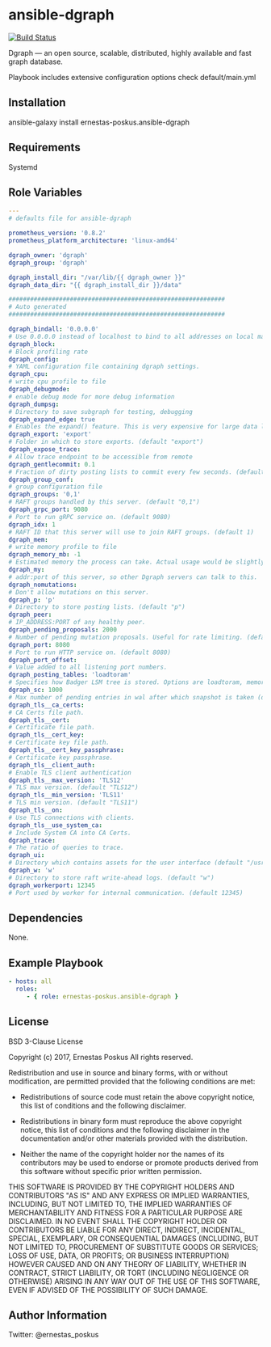 ansible-dgraph
=========

[![Build Status](https://travis-ci.org/ernestas-poskus/ansible-dgraph.svg?branch=master)](https://travis-ci.org/ernestas-poskus/ansible-dgraph)

Dgraph — an open source, scalable, distributed, highly available and fast graph database.

Playbook includes extensive configuration options check default/main.yml

Installation
------------

ansible-galaxy install ernestas-poskus.ansible-dgraph

Requirements
------------

Systemd

Role Variables
--------------

```yaml
---
# defaults file for ansible-dgraph

prometheus_version: '0.8.2'
prometheus_platform_architecture: 'linux-amd64'

dgraph_owner: 'dgraph'
dgraph_group: 'dgraph'

dgraph_install_dir: "/var/lib/{{ dgraph_owner }}"
dgraph_data_dir: "{{ dgraph_install_dir }}/data"

############################################################
# Auto generated
############################################################

dgraph_bindall: '0.0.0.0'
# Use 0.0.0.0 instead of localhost to bind to all addresses on local machine.
dgraph_block:
# Block profiling rate
dgraph_config:
# YAML configuration file containing dgraph settings.
dgraph_cpu:
# write cpu profile to file
dgraph_debugmode:
# enable debug mode for more debug information
dgraph_dumpsg:
# Directory to save subgraph for testing, debugging
dgraph_expand_edge: true
# Enables the expand() feature. This is very expensive for large data loads because it doubles the number of mutations going on in the system. (default true)
dgraph_export: 'export'
# Folder in which to store exports. (default "export")
dgraph_expose_trace:
# Allow trace endpoint to be accessible from remote
dgraph_gentlecommit: 0.1
# Fraction of dirty posting lists to commit every few seconds. (default 0.1)
dgraph_group_conf:
# group configuration file
dgraph_groups: '0,1'
# RAFT groups handled by this server. (default "0,1")
dgraph_grpc_port: 9080
# Port to run gRPC service on. (default 9080)
dgraph_idx: 1
# RAFT ID that this server will use to join RAFT groups. (default 1)
dgraph_mem:
# write memory profile to file
dgraph_memory_mb: -1
# Estimated memory the process can take. Actual usage would be slightly more than specified here. (default -1)
dgraph_my:
# addr:port of this server, so other Dgraph servers can talk to this.
dgraph_nomutations:
# Don't allow mutations on this server.
dgraph_p: 'p'
# Directory to store posting lists. (default "p")
dgraph_peer:
# IP_ADDRESS:PORT of any healthy peer.
dgraph_pending_proposals: 2000
# Number of pending mutation proposals. Useful for rate limiting. (default 2000)
dgraph_port: 8080
# Port to run HTTP service on. (default 8080)
dgraph_port_offset:
# Value added to all listening port numbers.
dgraph_posting_tables: 'loadtoram'
# Specifies how Badger LSM tree is stored. Options are loadtoram, memorymap and fileio; which consume most to least RAM while providing best to worst performance respectively. (default "loadtoram")
dgraph_sc: 1000
# Max number of pending entries in wal after which snapshot is taken (default 1000)
dgraph_tls__ca_certs:
# CA Certs file path.
dgraph_tls__cert:
# Certificate file path.
dgraph_tls__cert_key:
# Certificate key file path.
dgraph_tls__cert_key_passphrase:
# Certificate key passphrase.
dgraph_tls__client_auth:
# Enable TLS client authentication
dgraph_tls__max_version: 'TLS12'
# TLS max version. (default "TLS12")
dgraph_tls__min_version: 'TLS11'
# TLS min version. (default "TLS11")
dgraph_tls__on:
# Use TLS connections with clients.
dgraph_tls__use_system_ca:
# Include System CA into CA Certs.
dgraph_trace:
# The ratio of queries to trace.
dgraph_ui:
# Directory which contains assets for the user interface (default "/usr/local/share/dgraph/assets")
dgraph_w: 'w'
# Directory to store raft write-ahead logs. (default "w")
dgraph_workerport: 12345
# Port used by worker for internal communication. (default 12345)
```

Dependencies
------------

None.

Example Playbook
----------------

```yaml
- hosts: all
  roles:
     - { role: ernestas-poskus.ansible-dgraph }
```

License
-------

BSD 3-Clause License

Copyright (c) 2017, Ernestas Poskus
All rights reserved.

Redistribution and use in source and binary forms, with or without
modification, are permitted provided that the following conditions are met:

* Redistributions of source code must retain the above copyright notice, this
  list of conditions and the following disclaimer.

* Redistributions in binary form must reproduce the above copyright notice,
  this list of conditions and the following disclaimer in the documentation
  and/or other materials provided with the distribution.

* Neither the name of the copyright holder nor the names of its
  contributors may be used to endorse or promote products derived from
  this software without specific prior written permission.

THIS SOFTWARE IS PROVIDED BY THE COPYRIGHT HOLDERS AND CONTRIBUTORS "AS IS"
AND ANY EXPRESS OR IMPLIED WARRANTIES, INCLUDING, BUT NOT LIMITED TO, THE
IMPLIED WARRANTIES OF MERCHANTABILITY AND FITNESS FOR A PARTICULAR PURPOSE ARE
DISCLAIMED. IN NO EVENT SHALL THE COPYRIGHT HOLDER OR CONTRIBUTORS BE LIABLE
FOR ANY DIRECT, INDIRECT, INCIDENTAL, SPECIAL, EXEMPLARY, OR CONSEQUENTIAL
DAMAGES (INCLUDING, BUT NOT LIMITED TO, PROCUREMENT OF SUBSTITUTE GOODS OR
SERVICES; LOSS OF USE, DATA, OR PROFITS; OR BUSINESS INTERRUPTION) HOWEVER
CAUSED AND ON ANY THEORY OF LIABILITY, WHETHER IN CONTRACT, STRICT LIABILITY,
OR TORT (INCLUDING NEGLIGENCE OR OTHERWISE) ARISING IN ANY WAY OUT OF THE USE
OF THIS SOFTWARE, EVEN IF ADVISED OF THE POSSIBILITY OF SUCH DAMAGE.

Author Information
------------------

Twitter: @ernestas_poskus
